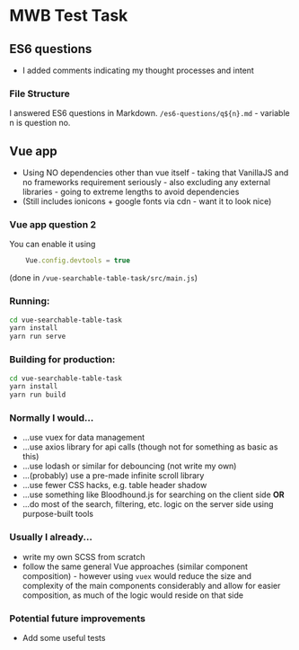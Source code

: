# MWB Test Task

## ES6 questions
* I added comments indicating my thought processes and intent

### File Structure
I answered ES6 questions in Markdown.
`/es6-questions/q${n}.md` - variable n is question no.

## Vue app
* Using NO dependencies other than vue itself - taking that VanillaJS and no frameworks 
requirement seriously - also excluding any external libraries - going to extreme lengths
to avoid dependencies
* (Still includes ionicons + google fonts via cdn - want it to look nice)

### Vue app question 2
You can enable it using
```js
    Vue.config.devtools = true
```
(done in `/vue-searchable-table-task/src/main.js`)


### Running:
```bash
cd vue-searchable-table-task
yarn install
yarn run serve
```

### Building for production:
```bash
cd vue-searchable-table-task
yarn install
yarn run build
```


### Normally I would...
* ...use vuex for data management
* ...use axios library for api calls (though not for something as basic as this)
* ...use lodash or similar for debouncing (not write my own)
* ...(probably) use a pre-made infinite scroll library
* ...use fewer CSS hacks, e.g. table header shadow
* ...use something like Bloodhound.js for searching on the client side __OR__
* ...do most of the search, filtering, etc. logic on the server side using
purpose-built tools

### Usually I already...
* write my own SCSS from scratch
* follow the same general Vue approaches (similar component composition) - however using 
`vuex` would reduce the size and complexity of the main components considerably and allow
for easier composition, as much of the logic would reside on that side

### Potential future improvements
* Add some useful tests

